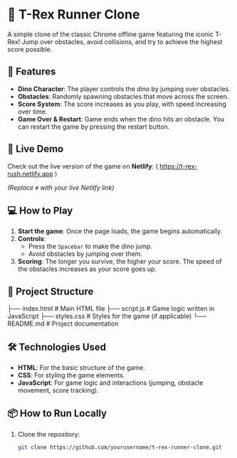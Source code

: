 # 🦖 T-Rex Runner Clone

A simple clone of the classic Chrome offline game featuring the iconic T-Rex! Jump over obstacles, avoid collisions, and try to achieve the highest score possible.

## 📝 Features
- **Dino Character**: The player controls the dino by jumping over obstacles.
- **Obstacles**: Randomly spawning obstacles that move across the screen.
- **Score System**: The score increases as you play, with speed increasing over time.
- **Game Over & Restart**: Game ends when the dino hits an obstacle. You can restart the game by pressing the restart button.

## 🚀 Live Demo
Check out the live version of the game on **Netlify**:  ( https://t-rex-rush.netlify.app )

*(Replace `#` with your live Netlify link)*

## 💻 How to Play
1. **Start the game**: Once the page loads, the game begins automatically.
2. **Controls**: 
    - Press the `Spacebar` to make the dino jump.
    - Avoid obstacles by jumping over them.
3. **Scoring**: The longer you survive, the higher your score. The speed of the obstacles increases as your score goes up.

## 📂 Project Structure
├── index.html      # Main HTML file
├── script.js       # Game logic written in JavaScript
├── styles.css      # Styles for the game (if applicable)
└── README.md       # Project documentation


## 🛠️ Technologies Used
- **HTML**: For the basic structure of the game.
- **CSS**: For styling the game elements.
- **JavaScript**: For game logic and interactions (jumping, obstacle movement, score tracking).

## 📦 How to Run Locally
1. Clone the repository:
   ```bash
   git clone https://github.com/yourusername/t-rex-runner-clone.git


